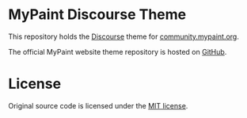 # MyPaint Discourse Theme
This repository holds the [Discourse][discourse] theme for [community.mypaint.org][mypaint-forums].

The official MyPaint website theme repository is hosted on [GitHub][discourse-theme].

[discourse]: https://gohugo.io
[mypaint-forums]: https://mypaint.org
[discourse-theme]: https://github.com/mypaint/website-theme

# License
Original source code is licensed under the [MIT license](LICENSE).
